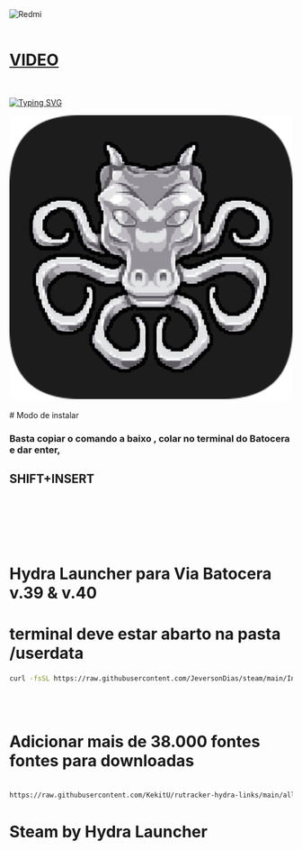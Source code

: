 <img src="https://drive.google.com/uc?id=1D43zTZilQpU0WT662ej4dkJIDszcLGOd" alt="Redmi" />
<br>
<br>

# [VIDEO](https://youtu.be/c_W_D3oqzMA)
<br>

[![Typing SVG](https://readme-typing-svg.herokuapp.com?font=Fira+Code&weight=300&size=50&duration=4000&pause=1000&color=7dff33&center=true&vCenter=true&random=false&width=1000&lines=Hello%2C+my+name+is+Jeverson+Dias;I'm+38+years+old;I'm+a+Software+Developer;I'm+from+Brazil;welcome%3A)](https://git.io/typing-svg)
<br>
<!--centralizar a imagem-->
<img src="https://raw.githubusercontent.com/JeversonDias/steam/main/hydralauncher.png" alt="Hydra Launcher">

<br>
<br>
# Modo de instalar
<br>
<h3>Basta copiar o comando a baixo , colar no terminal do Batocera e dar enter,</h3>
<h2>SHIFT+INSERT</h2>
<br><br>

<br><br>
# Hydra Launcher para Via Batocera v.39 & v.40
# terminal deve estar abarto na pasta /userdata
```bash
curl -fsSL https://raw.githubusercontent.com/JeversonDias/steam/main/Installador | bash
```
<br><br>

# Adicionar mais de 38.000 fontes fontes para downloadas 

```bash

https://raw.githubusercontent.com/KekitU/rutracker-hydra-links/main/all_categories.json

```

# Steam by Hydra Launcher

